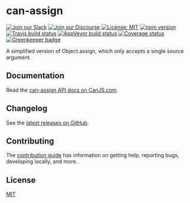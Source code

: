 # can-assign

[![Join our Slack](https://img.shields.io/badge/slack-join%20chat-611f69.svg)](https://www.bitovi.com/community/slack?utm_source=badge&utm_medium=badge&utm_campaign=pr-badge&utm_content=badge)
[![Join our Discourse](https://img.shields.io/discourse/https/forums.bitovi.com/posts.svg)](https://forums.bitovi.com/?utm_source=badge&utm_medium=badge&utm_campaign=pr-badge&utm_content=badge)
[![License: MIT](https://img.shields.io/badge/license-MIT-blue.svg)](https://github.com/canjs/can-assign/blob/master/LICENSE)
[![npm version](https://badge.fury.io/js/can-assign.svg)](https://www.npmjs.com/package/can-assign)
[![Travis build status](https://travis-ci.org/canjs/can-assign.svg?branch=master)](https://travis-ci.org/canjs/can-assign)
[![AppVeyor build status](https://ci.appveyor.com/api/projects/status/github/canjs/can-assign?branch=master&svg=true)](https://ci.appveyor.com/project/matthewp/can-assign)
[![Coverage status](https://coveralls.io/repos/github/canjs/can-assign/badge.svg?branch=master)](https://coveralls.io/github/canjs/can-assign?branch=master)
[![Greenkeeper badge](https://badges.greenkeeper.io/canjs/can-assign.svg)](https://greenkeeper.io/)

A simplified version of Object.assign, which only accepts a single source argument.

## Documentation

Read the [can-assign API docs on CanJS.com](https://canjs.com/doc/can-assign.html).

## Changelog

See the [latest releases on GitHub](https://github.com/canjs/can-assign/releases).

## Contributing

The [contribution guide](https://github.com/canjs/can-assign/blob/master/CONTRIBUTING.md) has information on getting help, reporting bugs, developing locally, and more.

## License

[MIT](https://github.com/canjs/can-assign/blob/master/LICENSE)
